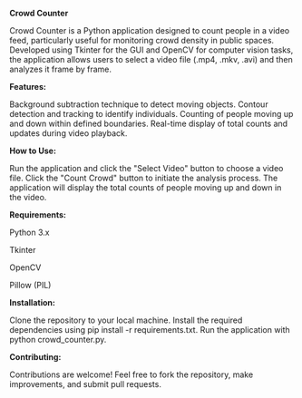 **Crowd Counter**

Crowd Counter is a Python application designed to count people in a video feed, particularly useful for monitoring crowd density in public spaces. Developed using Tkinter for the GUI and OpenCV for computer vision tasks, the application allows users to select a video file (.mp4, .mkv, .avi) and then analyzes it frame by frame.

**Features:**

Background subtraction technique to detect moving objects.
Contour detection and tracking to identify individuals.
Counting of people moving up and down within defined boundaries.
Real-time display of total counts and updates during video playback.

**How to Use:**

Run the application and click the "Select Video" button to choose a video file.
Click the "Count Crowd" button to initiate the analysis process.
The application will display the total counts of people moving up and down in the video.

**Requirements:**

Python 3.x

Tkinter

OpenCV

Pillow (PIL)

**Installation:**

Clone the repository to your local machine.
Install the required dependencies using pip install -r requirements.txt.
Run the application with python crowd_counter.py.

**Contributing:**

Contributions are welcome! Feel free to fork the repository, make improvements, and submit pull requests.

